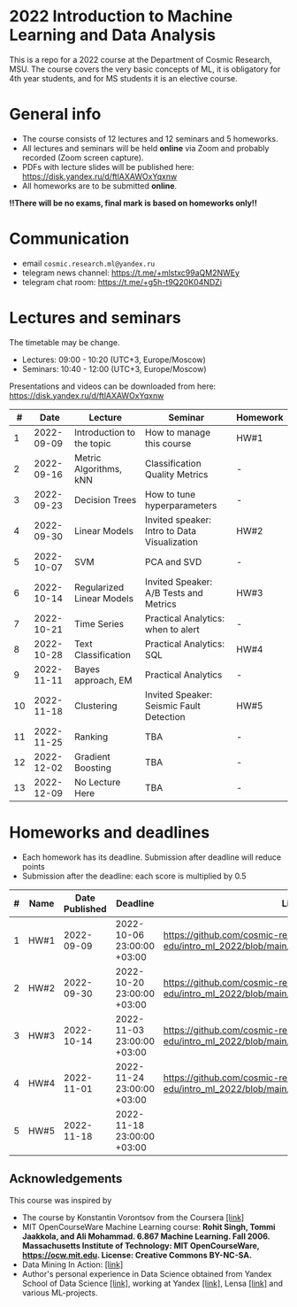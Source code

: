 # 2022 Introduction to Machine Learning and Data Analysis 

This is a repo for a 2022 course at the Department of Cosmic Research, MSU. 
The course covers the very basic concepts of ML, it is obligatory for 4th year students, and for MS students it is an elective course.

# General info
- The course consists of 12 lectures and 12 seminars and 5 homeworks.
- All lectures and seminars will be held **online** via Zoom and probably recorded (Zoom screen capture).
- PDFs with lecture slides will be published here: https://disk.yandex.ru/d/ftlAXAWOxYqxnw
- All homeworks are to be submitted **online**.

**!!There will be no exams, final mark is based on homeworks only!!**

# Communication
- email `cosmic.research.ml@yandex.ru`
- telegram news channel: https://t.me/+mlstxc99aQM2NWEy
- telegram chat room: https://t.me/+g5h-t9Q20K04NDZi


# Lectures and seminars
The timetable may be change.
- Lectures: 09:00 - 10:20 (UTC+3, Europe/Moscow)
- Seminars: 10:40 - 12:00 (UTC+3, Europe/Moscow)

Presentations and videos can be downloaded from here: https://disk.yandex.ru/d/ftlAXAWOxYqxnw

| #  | Date | Lecture | Seminar | Homework |
| -- | ---- | ------- | ------- | -------- |
| 1  | 2022-09-09 | Introduction to the topic | How to manage this course | HW#1 |
| 2  | 2022-09-16 | Metric Algorithms, kNN | Classification Quality Metrics | - |
| 3  | 2022-09-23 | Decision Trees | How to tune hyperparameters | - |
| 4  | 2022-09-30 | Linear Models | Invited speaker: Intro to Data Visualization | HW#2 |
| 5  | 2022-10-07 | SVM | PCA and SVD | - |
| 6  | 2022-10-14 | Regularized Linear Models | Invited Speaker: A/B Tests and Metrics  | HW#3 |
| 7  | 2022-10-21 | Time Series | Practical Analytics: when to alert | - |
| 8  | 2022-10-28| Text Classification | Practical Analytics: SQL | HW#4 |
| 9  | 2022-11-11 | Bayes approach, EM | Practical Analytics | - |
| 10 | 2022-11-18 | Clustering| Invited Speaker: Seismic Fault Detection | HW#5 |
| 11 | 2022-11-25 | Ranking | TBA | - |
| 12 | 2022-12-02 | Gradient Boosting | TBA | - |
| 13 | 2022-12-09| No Lecture Here | TBA | - |


# Homeworks and deadlines
- Each homework has its deadline. Submission after deadline will reduce points
- Submission after the deadline: each score is multiplied by 0.5

| #   | Name | Date Published | Deadline |  Link |
| --- | ---- | -------------- | -------- | -- |
| 1  | HW#1 | 2022-09-09 | 2022-10-06 23:00:00 +03:00 | https://github.com/cosmic-research-ml-edu/intro_ml_2022/blob/main/homeworks/hw01/lab01.ipynb |
| 2  | HW#2 | 2022-09-30 | 2022-10-20 23:00:00 +03:00 | https://github.com/cosmic-research-ml-edu/intro_ml_2022/blob/main/homeworks/hw02/lab02.ipynb |
| 3  | HW#3 | 2022-10-14 | 2022-11-03 23:00:00 +03:00 | https://github.com/cosmic-research-ml-edu/intro_ml_2022/blob/main/homeworks/hw03/lab03.ipynb |
| 4  | HW#4 | 2022-11-01 | 2022-11-24 23:00:00 +03:00 | https://github.com/cosmic-research-ml-edu/intro_ml_2022/blob/main/homeworks/hw04/lab04.ipynb |
| 5  | HW#5 | 2022-11-18 | 2022-11-18 23:00:00 +03:00 | |


## Acknowledgements

This course was inspired by
-  The course by Konstantin Vorontsov from the Coursera [[link]](https://ru.coursera.org/learn/vvedenie-mashinnoe-obuchenie)
- MIT OpenCourseWare Machine Learning course: **Rohit Singh, Tommi Jaakkola, and Ali Mohammad. 6.867 Machine Learning. Fall 2006. Massachusetts Institute of Technology: MIT OpenCourseWare, https://ocw.mit.edu. License: Creative Commons BY-NC-SA.**
- Data Mining In Action: [[link]](https://www.youtube.com/channel/UCop3CelRVvrchG5lsPyxvHg/videos)
- Author's personal experience in Data Science obtained from Yandex School of Data Science [[link]](https://yandexdataschool.com/), working at Yandex [[link]](https://yandex.ru/company/), Lensa [[link]](https://lensa.com/about-us) and various ML-projects.
